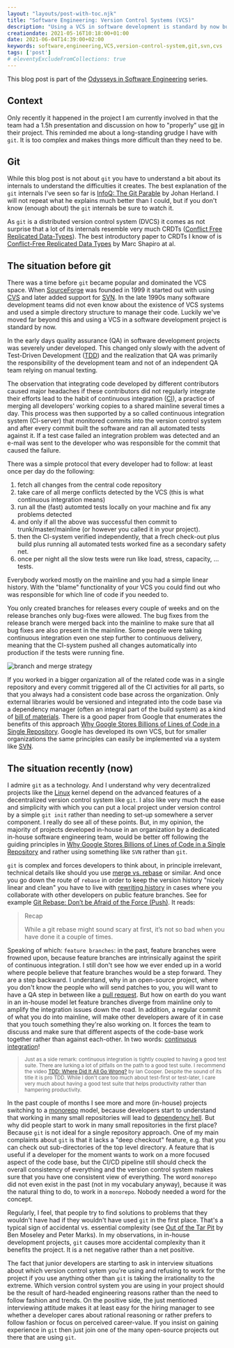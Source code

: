 ```yaml
---
layout: "layouts/post-with-toc.njk"
title: "Software Engineering: Version Control Systems (VCS)"
description: "Using a VCS in software development is standard by now but may add more complexities than you asked for."
creationdate: 2021-05-16T10:18:00+01:00
date: 2021-06-04T14:39:00+02:00
keywords: software,engineering,VCS,version-control-system,git,svn,cvs
tags: ['post']
# eleventyExcludeFromCollections: true
---
```


This blog post is part of the [Odysseys in Software Engineering](../series-odysseys-in-software-engineering) series.

## Context

Only recently it happened in the project I am currently involved in that the team had a 1.5h presentation and discussion on how to "properly" use
[git](https://en.wikipedia.org/wiki/Git) in their project. This reminded me about a long-standing grudge I have with `git`. It is too complex and makes
things more difficult than they need to be.

## Git

While this blog post is not about `git` you have to understand a bit about its internals to understand the difficulties it creates. The best
explanation of the `git` internals I've seen so far is [InfoQ: The Git Parable](https://www.infoq.com/presentations/git-details/) by Johan Herland. I
will not repeat what he explains much better than I could, but if you don't know (enough about) the `git` internals be sure to watch it.

As `git` is a distributed version control system (DVCS) it comes as not surprise that a lot of its internals resemble very much CRDTs ([Conflict Free
Replicated Data-Types](https://en.wikipedia.org/wiki/Conflict-free_replicated_data_type)). The best introductory paper to CRDTs I know of is
[Conflict-Free Replicated Data Types](https://hal.inria.fr/hal-00932836/file/CRDTs_SSS-2011.pdf) by Marc Shapiro at al.

## The situation before git

There was a time before `git` became popular and dominated the VCS space. When [SourceForge](https://en.wikipedia.org/wiki/SourceForge) was founded in
1999 it started out with using [CVS](https://en.wikipedia.org/wiki/Concurrent_Versions_System) and later added support for
[SVN](https://en.wikipedia.org/wiki/Apache_Subversion). In the late 1990s many software development teams did not even know about the existence of VCS
systems and used a simple directory structure to manage their code. Luckily we've moved far beyond this and using a VCS in a software development
project is standard by now.

In the early days quality assurance (QA) in software development projects was severely under developed. This changed only slowly with the advent of
Test-Driven Development ([TDD](https://en.wikipedia.org/wiki/Test-driven_development)) and the realization that QA was primarily the responsibility of
the development team and not of an independent QA team relying on manual texting.

The observation that integrating code developed by different contributors caused major headaches if these contributors did not regularly integrate
their efforts lead to the habit of continuous integration ([CI](https://en.wikipedia.org/wiki/Continuous_integration)), a practice of merging all
developers' working copies to a shared mainline several times a day. This process was then supported by a so called continuous integration system
(CI-server) that monitored commits into the version control system and after every commit built the software and ran all automated tests against
it. If a test case failed an integration problem was detected and an e-mail was sent to the developer who was responsible for the commit that caused
the failure.

There was a simple protocol that every developer had to follow: at least once per day do the following:
1. fetch all changes from the central code repository
1. take care of all merge conflicts detected by the VCS (this is what continuous integration means)
1. run all the (fast) automted tests locally on your machine and fix any problems detected
1. and only if all the above was successful then commit to trunk/master/mainline (or however you called it in your project).
1. then the CI-system verified independently, that a frech check-out plus build plus running all automated tests worked fine as a secondary safety net.
1. once per night all the slow tests were run like load, stress, capacity, ... tests.

Everybody worked mostly on the mainline and you had a simple linear history. With the "blame" functionality of your VCS you could find out who was
responsible for which line of code if you needed to.

You only created branches for releases every couple of weeks and on the release branches only bug-fixes were allowed. The bug fixes from the release
branch were merged back into the mainline to make sure that all bug fixes are also present in the mainline. Some people were taking continuous
integration even one step further to continuous delivery, meaning that the CI-system pushed all changes automatically into production if the tests
were running fine.

<object data="/img/branch-and-merge-strategy.svg" type="image/svg+xml" style="max-width: 100%">
<img src="/img/branch-and-merge-strategy.svg" alt="branch and merge strategy">
</object>


If you worked in a bigger organization all of the related code was in a single repository and every commit triggered all of the CI activities for all
parts, so that you always had a consistent code base across the organization. Only external libraries would be versioned and integrated into the code
base via a dependency manager (often an integral part of the build system) as a kind of [bill of
materials](https://en.wikipedia.org/wiki/Bill_of_materials). There is a good paper from Google that enumerates the benefits of this approach [Why
Google Stores Billions of Lines of Code in a Single
Repository](https://cacm.acm.org/magazines/2016/7/204032-why-google-stores-billions-of-lines-of-code-in-a-single-repository/fulltext). Google has
developed its own VCS, but for smaller organizations the same principles can easily be implemented via a system like
[SVN](https://en.wikipedia.org/wiki/Apache_Subversion).

## The situation recently (now)

I admire `git` as a technology. And I understand why very decentralized projects like the [Linux](https://en.wikipedia.org/wiki/Linux) kernel depend
on the advanced features of a decentralized version control system like `git`. I also like very much the ease and simplicity with which you can put a
local project under version control by a simple `git init` rather than needing to set-up somewhere a server component. I really do see all of these
points. But, in my opinion, the majority of projects developed in-house in an organization by a dedicated in-house software engineering team, would be
better off following the guiding principles in [Why Google Stores Billions of Lines of Code in a Single
Repository](https://cacm.acm.org/magazines/2016/7/204032-why-google-stores-billions-of-lines-of-code-in-a-single-repository/fulltext) and rather using
something like `SVN` rather than `git`.

`git` is complex and forces developers to think about, in principle irrelevant, technical details like should you use [merge
vs. rebase](https://www.atlassian.com/git/tutorials/merging-vs-rebasing) or similar. And once you go down the route of `rebase` in order to keep the
version history "nicely linear and clean" you have to live with [rewriting history](https://git-scm.com/book/en/v2/Git-Tools-Rewriting-History) in
cases where you collaborate with other developers on public feature branches. See for example [Git Rebase: Don’t be Afraid of the Force
(Push)](https://blog.verslu.is/git/git-rebase/). It reads:

> Recap
>
> While a git rebase might sound scary at first, it’s not so bad when you have done it a couple of times.

Speaking of which: `feature branches`: in the past, feature branches were frowned upon, because feature branches are intrinsically against the spirit
of continuous integration. I still don't see how we ever ended up in a world where people believe that feature branches would be a step forward. They
are a step backward. I understand, why in an open-source project, where you don't know the people who will send patches to you, you will want to have
a QA step in between like a [pull
request](https://docs.github.com/en/github/collaborating-with-pull-requests/proposing-changes-to-your-work-with-pull-requests/about-pull-requests). But
how on earth do you want in an in-house model let feature branches diverge from mainline only to amplify the integration issues down the road. In
addition, a regular commit of what you do into mainline, will make other developers aware of it in case that you touch something they're also working
on. It forces the team to discuss and make sure that different aspects of the code-base work together rather than against each-other. In two words:
[continuous integration](https://en.wikipedia.org/wiki/Continuous_integration)!

> <span style="font-size:smaller"> Just as a side remark: continuous integration is tightly coupled to having a good test suite. There are lurking a
> lot of pitfalls on the path to a good test suite. I recommend the video [TDD: Where Did It All Go
> Wrong?](https://www.infoq.com/presentations/tdd-original) by Ian Cooper. Despite the sound of its title it is pro TDD. While I don't care too much
> about test-first or test-later, I care very much about having a good test suite that helps productivity rather than hampering productivity.</span>

In the past couple of months I see more and more (in-house) projects switching to a [monorepo](https://en.wikipedia.org/wiki/Monorepo) model, because
developers start to understand that working in many small repositories will lead to [dependency
hell](https://en.wikipedia.org/wiki/Dependency_hell). But why did people start to work in many small repositories in the first place? Because `git` is
not ideal for a single repository approach. One of my main complaints about `git` is that it lacks a "deep checkout" feature, e.g. that you can check
out sub-directories of the top level directory. A feature that is useful if a developer for the moment wants to work on a more focused aspect of the
code base, but the CI/CD pipeline still should check the overall consistency of everything and the version control system makes sure that you have one
consistent view of everything. The word `monorepo` did not even exist in the past (not in my vocabulary anyway), because it was the natural thing to
do, to work in a `monorepo`. Nobody needed a word for the concept.

Regularly, I feel, that people try to find solutions to problems that they wouldn't have had if they wouldn't have used `git` in the first
place. That's a typical sign of accidental vs. essential complexity (see [Out of the Tar Pit](http://curtclifton.net/papers/MoseleyMarks06a.pdf) by
Ben Moseley and Peter Marks). In my observations, in in-house development projects, `git` causes more accidental complexity than it benefits the
project. It is a net negative rather than a net positive.

The fact that junior developers are starting to ask in interview situations about which version control sytem you're using and refusing to work for
the project if you use anything other than `git` is taking the irrationality to the extreme. Which version control system you are using in your
project should be the result of hard-headed engineering reasons rather than the need to follow fashion and trends. On the positive side, the just
mentioned interviewing attitude makes it at least easy for the hiring manager to see whether a developer cares about rational reasoning or rather
prefers to follow fashion or focus on perceived career-value. If you insist on gaining experience in `git` then just join one of the many open-source
projects out there that are using `git`.


